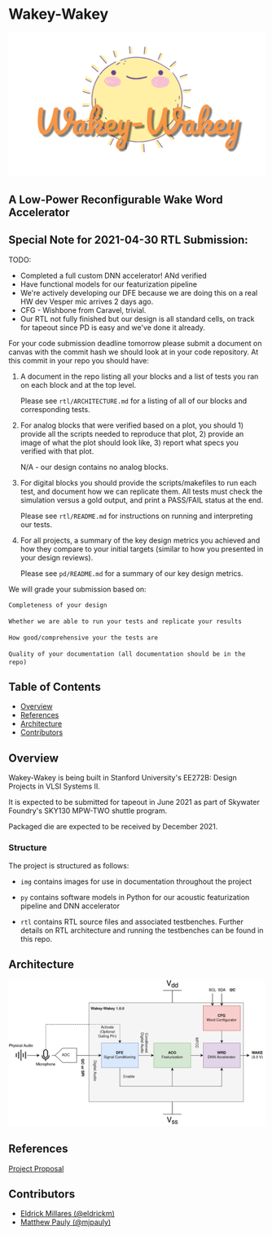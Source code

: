 # Wakey-Wakey

![Wakey-Wakey Logo](./img/logo.png)

## A Low-Power Reconfigurable Wake Word Accelerator

## Special Note for 2021-04-30 RTL Submission:

TODO:
- Completed a full custom DNN accelerator! ANd verified
- Have functional models for our featurization pipeline
- We're actively developing our DFE because we are doing this on a real HW dev
  Vesper mic arrives 2 days ago.
- CFG - Wishbone from Caravel, trivial.
- Our RTL not fully finished but our design is all standard cells, on track for
  tapeout since PD is easy and we've done it already.

For your code submission deadline tomorrow please submit a document on canvas
with the commit hash we should look at in your code repository. At this commit
in your repo you should have:

1. A document in the repo listing all your blocks and a list of tests you ran on
   each block and at the top level.

    Please see `rtl/ARCHITECTURE.md` for a listing of all of our blocks and
    corresponding tests.

2. For analog blocks that were verified based on a plot, you should 1) provide
   all the scripts needed to reproduce that plot, 2) provide an image of what
   the plot should look like, 3) report what specs you verified with that plot.

    N/A - our design contains no analog blocks.

3. For digital blocks you should provide the scripts/makefiles to run each test,
   and document how we can replicate them. All tests must check the simulation
   versus a gold output, and print a PASS/FAIL status at the end.

    Please see `rtl/README.md` for instructions on running and interpreting
    our tests.

4. For all projects, a summary of the key design metrics you achieved and how
   they compare to your initial targets (similar to how you presented in your
   design reviews).

    Please see `pd/README.md` for a summary of our key design metrics.

We will grade your submission based on:

    Completeness of your design

    Whether we are able to run your tests and replicate your results

    How good/comprehensive your the tests are

    Quality of your documentation (all documentation should be in the repo)


## Table of Contents

- [Overview](#overview)
- [References](#references)
- [Architecture](#architecture)
- [Contributors](#contributors)


## Overview

Wakey-Wakey is being built in Stanford University's EE272B: Design Projects in
VLSI Systems II.

It is expected to be submitted for tapeout in June 2021 as part of
Skywater Foundry's SKY130 MPW-TWO shuttle program.

Packaged die are expected to be received by December 2021.

### Structure
The project is structured as follows:

- `img` contains images for use in documentation throughout the project

- `py` contains software models in Python for our acoustic featurization
   pipeline and DNN accelerator

- `rtl` contains RTL source files and associated testbenches. Further details on
   RTL architecture and running the testbenches can be found in this repo.

## Architecture

![Wakey-Wakey High Level Block Diagram](./img/overview.png)


## References

[Project Proposal](https://docs.google.com/document/d/17Ahc0jS1TsNaqgZagLtGwdKn3h2x0l6fPzC-cuKEdq0/edit?usp=sharing)


## Contributors
- [Eldrick Millares (@eldrickm)](https://github.com/eldrickm)
- [Matthew Pauly (@mjpauly)](https://github.com/mjpauly)
